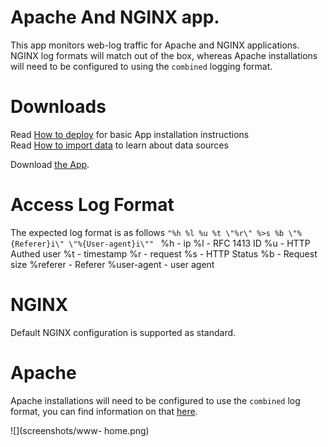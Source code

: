 # Apache And NGINX app.
This app monitors web-log traffic for Apache and NGINX applications. 
NGINX log formats will match out of the box, whereas Apache installations will need to be configured to using the `combined` logging format.

# Downloads

Read [How to deploy](http://logscape.github.io/deploy.html) for basic App installation instructions  
Read [How to import data](http://logscape.github.io/ds-add.html) to learn about data sources

Download [the App](https://github.com/logscape/ApacheNGINX/blob/master/ApacheNGINXApp-1.0.zip?raw=true).

# Access Log Format
The expected log format is as follows
`"%h %l %u %t \"%r\" %>s %b \"%{Referer}i\" \"%{User-agent}i\"" `
%h - ip
%l - RFC 1413 ID
%u - HTTP Authed user
%t - timestamp
%r - request
%s - HTTP Status
%b - Request size
%referer - Referer
%user-agent - user agent


# NGINX
Default NGINX configuration is supported as standard.

# Apache
Apache installations will need to be configured to use the `combined` log format, you can find information on that [here](https://httpd.apache.org/docs/2.4/logs.html#accesslog).

![](screenshots/www- home.png)

